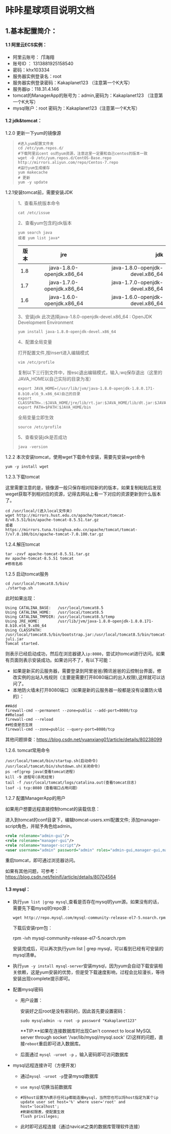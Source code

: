 # 咔咔星球项目说明文档

## 1.基本配置简介：

#### 1.1 阿里云ECS实例：

* 阿里云账号： 邝海翔 
* 账号ID ： 1313881925158540
* 密码：khx103334
* 服务器实例登录名：root
* 服务器实例登录密码：Kakaplanet123   （注意第一个K大写）
* 服务器ip：118.31.4.146
* tomcat的ManagerApp的账号为：admin,密码为：Kakaplanet123   （注意第一个K大写）
* mysql账户：root  密码为：Kakaplanet123（注意第一个K大写）

#### 1.2 jdk&tomcat：

1.2.0 更新一下yum的镜像源

> ```shell
> #进入yum配置文件夹
> cd /etc/yum.repos.d/  
> #下载阿里云cent os的yum资源，注意这里一定要和自己centos的版本一致
> wget -O /etc/yum.repos.d/CentOS-Base.repo http://mirrors.aliyun.com/repo/Centos-7.repo
> #运行yum生成缓存
> yum makecache
> # 更新
> yum -y update  
> ```
>
> 

1.2.1安装tomcat前，需要安装JDK

> 1、查看系统版本命令
>
> ```shell
> cat /etc/issue
> ```
>
> 2、查看yum包含的jdk版本
>
> ```shell
> yum search java 
> 或者 yum list java*
> ```
>
> | 版本 |            jre            |                             jdk |
> | ---- | :-----------------------: | ------------------------------: |
> | 1.8  | java-1.8.0-openjdk.x86_64 | java-1.8.0-openjdk-devel.x86_64 |
> | 1.7  | java-1.7.0-openjdk.x86_64 | java-1.7.0-openjdk-devel.x86_64 |
> | 1.6  | java-1.6.0-openjdk.x86_64 | java-1.6.0-openjdk-devel.x86_64 |
>
> 3、安装jdk
> 此次选择java-1.8.0-openjdk-devel.x86_64 : OpenJDK Development Environment
>
> ```shell
> yum install java-1.8.0-openjdk-devel.x86_64
> ```
>
> 4、配置全局变量
>
> 打开配置文件,按insert进入编辑模式
>
> ```shell
> vim /etc/profile
> ```
>
> 复制以下三行到文件中，按esc退出编辑模式，输入:wq保存退出（这里的JAVA_HOME以自己实际的目录为准）
>
> ```shell
> export JAVA_HOME=(/usr/lib/jvm/java-1.8.0-openjdk-1.8.0.171-8.b10.el6_9.x86_64)自己的目录
> export CLASSPATH=.:$JAVA_HOME/jre/lib/rt.jar:$JAVA_HOME/lib/dt.jar:$JAVA_HOME/lib/tools.jar
> export PATH=$PATH:$JAVA_HOME/bin
> ```
>
> 全局变量立即生效
>
> ```shell
> source /etc/profile
> ```
>
> 5、查看安装jdk是否成功
>
> ```shell
> java -version
> ```

1.2.2 本次安装tomcat，使用wget下载命令安装，需要先安装wget命令

```shell
yum -y install wget
```

1.2.3.下载tomcat

这里需要注意的是，镜像源一般只保存相对较新的的版本，如果复制粘贴后发现weget获取不到相对应的资源，记得去网站上看一下对应的资源更新到什么版本了。

```shell
cd /usr/local/(进入local文件夹)
wget http://mirrors.hust.edu.cn/apache/tomcat/tomcat-8/v8.5.51/bin/apache-tomcat-8.5.51.tar.gz
或者
https://mirrors.tuna.tsinghua.edu.cn/apache/tomcat/tomcat-7/v7.0.100/bin/apache-tomcat-7.0.100.tar.gz
```

1.2.4.解压tomcat

```shell
tar -zxvf apache-tomcat-8.5.51.tar.gz
mv apache-tomcat-8.5.51 tomcat
#修改名称
```

1.2.5 启动tomcat服务

```shell
cd /usr/local/tomcat8.5/bin/
./startup.sh
```

此时如果出现：

```shell
Using CATALINA_BASE:   /usr/local/tomcat8.5
Using CATALINA_HOME:   /usr/local/tomcat8.5
Using CATALINA_TMPDIR: /usr/local/tomcat8.5/temp
Using JRE_HOME:        /usr/lib/jvm/java-1.8.0-openjdk-1.8.0.171-8.b10.el6_9.x86_64
Using CLASSPATH:       /usr/local/tomcat8.5/bin/bootstrap.jar:/usr/local/tomcat8.5/bin/tomcat-juli.jar
Tomcat started.
```

则表示已经启动成功，然后在浏览器键入`ip:8080`，尝试对tomcat进行访问。如果有页面则表示安装成功。如果访问不了，有以下可能：

* 如果是新买的云服务器，需要登录到阿里爸爸/腾讯爸爸的云控制台界面，修改实例的出站入栈规则（主要是需要打开8080端口的出入权限),这样就可以访问了。
* 本地防火墙未打开8080端口（如果是新的云服务器一般都是没有设置防火墙的）：

```shell
##Add
firewall-cmd --permanent --zone=public --add-port=8080/tcp
##Reload
firewall-cmd --reload
##检查是否生效
firewall-cmd --zone=public --query-port=8080/tcp
```

其他问题排查：https://blog.csdn.net/yuanxiang01/article/details/80238099

1.2.6. tomcat常用命令

```shell
/usr/local/tomcat/bin/startup.sh(启动命令)
/usr/local/tomcat/bin/shutdown.sh(关闭命令)
ps -ef|grep java(查看tomcat进程)
kill -9 进程号(杀死经常)
tail -f /usr/local/tomcat/logs/catalina.out(查看tomcat日志)
lsof -i tcp:8080（查看端口占用问题）

```

1.2.7  配置ManagerApp的用户

如果用户想要远程直接控制tomcat的装载信息：

进入到tomcat的conf目录下，编辑tomcat-users.xml配置文件;
添加manager-script角色，并赋予角色给admin。

```xml
<role rolename="admin-gui"/>
<role rolename="manager-gui"/>
<role rolename="manager-script"/>
<user username="admin" password="admin" roles="admin-gui,manager-gui,manager-script"/>
```

重启tomcat，即可通过浏览器访问。

如果有其他问题，可参考：https://blog.csdn.net/feinifi/article/details/80704564

#### 1.3 mysql：

* 执行`yum list |grep mysql`,查看是否存在mysql的yum源。如果没有的话，需要先下载mysql的repo源：

  ```shell
  wget http://repo.mysql.com/mysql-community-release-el7-5.noarch.rpm
  ```

  下载后安装rpm包：

  rpm -ivh mysql-community-release-el7-5.noarch.rpm

  安装完成后，可以再次执行yum list | grep mysql，可以看到已经有可安装的mysql清单。

* 执行`yum -y install mysql-server`安装mysql，因为yum会自动下载安装相关依赖，这是yum安装的优势，但是受下载速度影响，过程会比较漫长，等待安装出现complete提示即可。

* 配置mysql密码

  * 用户设置：

    安装好之后root是没有密码的，因此首先要设置密码：

    ```she
    sudo mysqladmin -u root -p password "Kakaplanet123"
    ```

    **TIP:**如果在连接数据库时出现Can't connect to local MySQL server through socket '/var/lib/mysql/mysql.sock' (2)这样的问题，直接`reboot`重启即可进入数据库。

  * 后面通过 `mysql -uroot -p` ，输入密码即可访问数据库

* mysql远程连接许可（方便开发）

  * 通过`mysql -uroot -p`登录mysql数据库

  * `use mysql`切换当前数据库

  * ```shell
    #将host设置为%表示任何ip都能连接mysql，当然您也可以将host指定为某个ip
    update user set host='%' where user='root' and host='localhost';
    #刷新权限表，使配置生效
    flush privileges;        
    ```

  * 此时即可远程连接（通过navicat之类的数据库管理软件连接）

